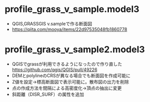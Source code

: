 # profile_grass_v_sample.model3 
- QGIS,GRASSGIS v.sampleで作る断面図
- https://qiita.com/mooya/items/22d97535048fb1860778

# profile_grass_v_sample2.model3 
- QGISでgrassが利用できるようになったので作り直した https://github.com/qgis/QGIS/pull/49226
- DEMとpolylineのCRSが異なる場合でも断面図を作成可能に
- Z値を設定→標高断面図で表示可能に。散布図の出力を削除
- 点の作成方法を間隔による高密度化→頂点の抽出に変更
- 斜距離（DISR_SURF）の属性を追加
